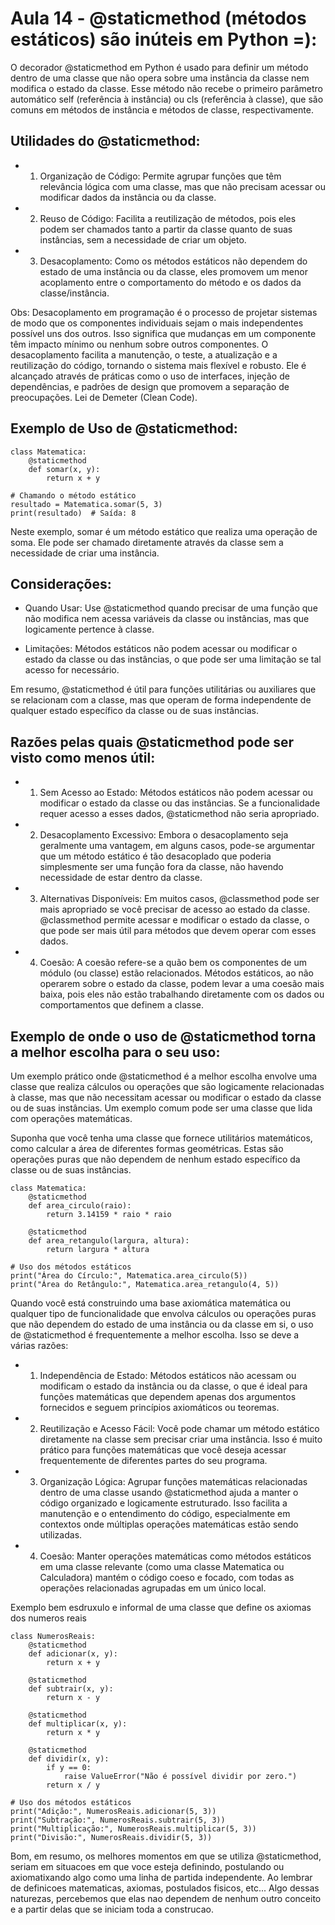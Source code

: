 # Aula 14 - @staticmethod (métodos estáticos) são inúteis em Python =):
O decorador @staticmethod em Python é usado para definir um método dentro de uma classe que não opera sobre uma instância da classe nem modifica o estado da classe. Esse método não recebe o primeiro parâmetro automático self (referência à instância) ou cls (referência à classe), que são comuns em métodos de instância e métodos de classe, respectivamente.

## Utilidades do @staticmethod:
- 1. Organização de Código: Permite agrupar funções que têm relevância lógica com uma classe, mas que não precisam acessar ou modificar dados da instância ou da classe.

- 2. Reuso de Código: Facilita a reutilização de métodos, pois eles podem ser chamados tanto a partir da classe quanto de suas instâncias, sem a necessidade de criar um objeto.

- 3. Desacoplamento: Como os métodos estáticos não dependem do estado de uma instância ou da classe, eles promovem um menor acoplamento entre o comportamento do método e os dados da classe/instância.

Obs: Desacoplamento em programação é o processo de projetar sistemas de modo que os componentes individuais sejam o mais independentes possível uns dos outros. Isso significa que mudanças em um componente têm impacto mínimo ou nenhum sobre outros componentes. O desacoplamento facilita a manutenção, o teste, a atualização e a reutilização do código, tornando o sistema mais flexível e robusto. Ele é alcançado através de práticas como o uso de interfaces, injeção de dependências, e padrões de design que promovem a separação de preocupações. Lei de Demeter (Clean Code).

## Exemplo de Uso de @staticmethod:

    class Matematica:
        @staticmethod
        def somar(x, y):
            return x + y

    # Chamando o método estático
    resultado = Matematica.somar(5, 3)
    print(resultado)  # Saída: 8

Neste exemplo, somar é um método estático que realiza uma operação de soma. Ele pode ser chamado diretamente através da classe sem a necessidade de criar uma instância.

## Considerações:
- Quando Usar: Use @staticmethod quando precisar de uma função que não modifica nem acessa variáveis da classe ou instâncias, mas que logicamente pertence à classe.

- Limitações: Métodos estáticos não podem acessar ou modificar o estado da classe ou das instâncias, o que pode ser uma limitação se tal acesso for necessário.

Em resumo, @staticmethod é útil para funções utilitárias ou auxiliares que se relacionam com a classe, mas que operam de forma independente de qualquer estado específico da classe ou de suas instâncias.

## Razões pelas quais @staticmethod pode ser visto como menos útil:
- 1. Sem Acesso ao Estado: Métodos estáticos não podem acessar ou modificar o estado da classe ou das instâncias. Se a funcionalidade requer acesso a esses dados, @staticmethod não seria apropriado.

- 2. Desacoplamento Excessivo: Embora o desacoplamento seja geralmente uma vantagem, em alguns casos, pode-se argumentar que um método estático é tão desacoplado que poderia simplesmente ser uma função fora da classe, não havendo necessidade de estar dentro da classe.

- 3. Alternativas Disponíveis: Em muitos casos, @classmethod pode ser mais apropriado se você precisar de acesso ao estado da classe. @classmethod permite acessar e modificar o estado da classe, o que pode ser mais útil para métodos que devem operar com esses dados.

- 4. Coesão: A coesão refere-se a quão bem os componentes de um módulo (ou classe) estão relacionados. Métodos estáticos, ao não operarem sobre o estado da classe, podem levar a uma coesão mais baixa, pois eles não estão trabalhando diretamente com os dados ou comportamentos que definem a classe.

## Exemplo de onde o uso de @staticmethod torna a melhor escolha para o seu uso:
Um exemplo prático onde @staticmethod é a melhor escolha envolve uma classe que realiza cálculos ou operações que são logicamente relacionadas à classe, mas que não necessitam acessar ou modificar o estado da classe ou de suas instâncias. Um exemplo comum pode ser uma classe que lida com operações matemáticas.

Suponha que você tenha uma classe que fornece utilitários matemáticos, como calcular a área de diferentes formas geométricas. Estas são operações puras que não dependem de nenhum estado específico da classe ou de suas instâncias.

    class Matematica:
        @staticmethod
        def area_circulo(raio):
            return 3.14159 * raio * raio

        @staticmethod
        def area_retangulo(largura, altura):
            return largura * altura

    # Uso dos métodos estáticos
    print("Área do Círculo:", Matematica.area_circulo(5))
    print("Área do Retângulo:", Matematica.area_retangulo(4, 5))

Quando você está construindo uma base axiomática matemática ou qualquer tipo de funcionalidade que envolva cálculos ou operações puras que não dependem do estado de uma instância ou da classe em si, o uso de @staticmethod é frequentemente a melhor escolha. Isso se deve a várias razões:

- 1. Independência de Estado: Métodos estáticos não acessam ou modificam o estado da instância ou da classe, o que é ideal para funções matemáticas que dependem apenas dos argumentos fornecidos e seguem princípios axiomáticos ou teoremas.

- 2. Reutilização e Acesso Fácil: Você pode chamar um método estático diretamente na classe sem precisar criar uma instância. Isso é muito prático para funções matemáticas que você deseja acessar frequentemente de diferentes partes do seu programa.

- 3. Organização Lógica: Agrupar funções matemáticas relacionadas dentro de uma classe usando @staticmethod ajuda a manter o código organizado e logicamente estruturado. Isso facilita a manutenção e o entendimento do código, especialmente em contextos onde múltiplas operações matemáticas estão sendo utilizadas.

- 4. Coesão: Manter operações matemáticas como métodos estáticos em uma classe relevante (como uma classe Matematica ou Calculadora) mantém o código coeso e focado, com todas as operações relacionadas agrupadas em um único local.

Exemplo bem esdruxulo e informal de uma classe que define os axiomas dos numeros reais

    class NumerosReais:
        @staticmethod
        def adicionar(x, y):
            return x + y

        @staticmethod
        def subtrair(x, y):
            return x - y

        @staticmethod
        def multiplicar(x, y):
            return x * y

        @staticmethod
        def dividir(x, y):
            if y == 0:
                raise ValueError("Não é possível dividir por zero.")
            return x / y

    # Uso dos métodos estáticos
    print("Adição:", NumerosReais.adicionar(5, 3))
    print("Subtração:", NumerosReais.subtrair(5, 3))
    print("Multiplicação:", NumerosReais.multiplicar(5, 3))
    print("Divisão:", NumerosReais.dividir(5, 3))

Bom, em resumo, os melhores momentos em que se utiliza @staticmethod, seriam em situacoes em que voce esteja definindo, postulando ou axiomatixando algo como uma linha de partida independente. Ao lembrar de definicoes matematicas, axiomas, postulados fisicos, etc... Algo dessas naturezas, percebemos que elas nao dependem de nenhum outro conceito e a partir delas que se iniciam toda a construcao.